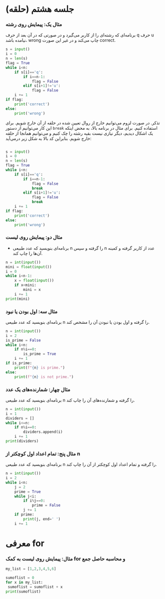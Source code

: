# جلسه هشتم (حلقه)

### مثال یک: پیمایش روی رشته
 برنامه‌ای که رشته‌ای را از کاربر می‌گیرد و در صورتی که در آن بعد از حرف q حرف u نیامده باشد، wrong چاپ می‌کند و در غیر این صورت correct.
```python
s = input()
i = 0
n = len(s)
flag = True
while i<n:
    if s[i]=='q':
        if i==n-1:
            flag = False
        elif s[i+1]!='u':
            flag = False
    i += 1
if flag:
    print('correct')
else:
    print('wrong')
```

تذکر. در صورت لزوم می‌توانیم خارج از روال تعیین شده در حلقه از آن خارج شویم. برای این کار می‌توانیم از دستور `break` استفاده کنیم. برای مثال در برنامه بالا، به محض اینکه یک اشکال دیدیم، دیگر نیازی نیست بقیه رشته را چک کنیم و می‌توانیم همانجا از حلقه خارج شویم. بنابراین کد بالا به شکل زیر درمی‌آید:
```python

s = input()
i = 0
n = len(s)
flag = True
while i<n:
    if s[i]=='q':
        if i==n-1:
            flag = False
            break
        elif s[i+1]!='u':
            flag = False
            break
    i += 1
if flag:
    print('correct')
else:
    print('wrong')
```
### مثال دو: پیمایش روی لیست

- برنامه‌ای بنویسید که عدد طبیعی n را گرفته و سپس n عدد از کاربر گرفته و کمینه آن‌ها را چاپ کند.
```python
n = int(input())
mini = float(input())
i = 0
while i<n-1:
    x = float(input())
    if x<mini:
        mini = x
    i += 1
print(mini)
```
### مثال سه: اول بودن یا نبود
برنامه‌ای بنویسید که عدد طبیعی n را گرفته و اول بودن یا نبودن آن را مشخص کند.

```python
n = int(input())
i = 2
is_prime = False
while i<n:
    if n%i==0:
        is_prime = True
    i += 1
if is_prime:
    print(f"{n} is prime.")
else:
    print(f"{n} is not prime.")
```
### مثال چهار: شمارنده‌های یک عدد
برنامه‌ای بنویسید که عدد طبیعی n را گرفته و شمارنده‌های آن را چاپ کند.
```python
n = int(input())
i = 1
dividers = []
while i<=n:
    if n%i==0:
        dividers.append(i)
    i += 1
print(dividers)
```

### مثال پنج: تمام اعداد اول کوچکتر از n
برنامه‌ای بنویسید که عدد طبیعی n را گرفته و تمام اعداد اول کوچکتر از آن را چاپ کند.
```python
n = int(input())
i = 2
while i<n:
    j = 2
    prime = True
    while j<i:
        if i%j==0:
            prime = False
        j += 1
    if prime:
        print(j, end=' ')
    i += 1
```
# معرفی for


 ### مثال: پیمایش روی لیست به کمک for و محاسبه حاصل جمع
```python
my_list = [1,2,3,4,5,6]

sumoflist = 0
for x in my_list:
 sumoflist = sumoflist + x
print(sumoflist)
```
